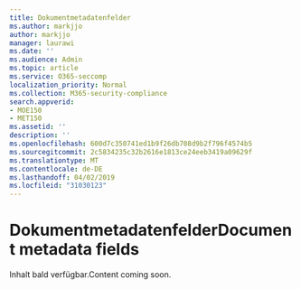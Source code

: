 ```yaml
---
title: Dokumentmetadatenfelder
ms.author: markjjo
author: markjjo
manager: laurawi
ms.date: ''
ms.audience: Admin
ms.topic: article
ms.service: O365-seccomp
localization_priority: Normal
ms.collection: M365-security-compliance
search.appverid:
- MOE150
- MET150
ms.assetid: ''
description: ''
ms.openlocfilehash: 600d7c350741ed1b9f26db708d9b2f796f4574b5
ms.sourcegitcommit: 2c5834235c32b2616e1813ce24eeb3419a09629f
ms.translationtype: MT
ms.contentlocale: de-DE
ms.lasthandoff: 04/02/2019
ms.locfileid: "31030123"
---
```

# <a name="document-metadata-fields"></a><span data-ttu-id="a06c6-102">Dokumentmetadatenfelder</span><span class="sxs-lookup"><span data-stu-id="a06c6-102">Document metadata fields</span></span>

<span data-ttu-id="a06c6-103">Inhalt bald verfügbar.</span><span class="sxs-lookup"><span data-stu-id="a06c6-103">Content coming soon.</span></span>